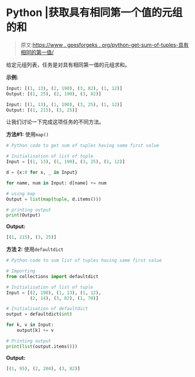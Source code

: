 # Python |获取具有相同第一个值的元组的和

> 原文:[https://www . geesforgeks . org/python-get-sum-of-tuples-具有相同的第一值/](https://www.geeksforgeeks.org/python-get-sum-of-tuples-having-same-first-value/)

给定元组列表，任务是对具有相同第一值的元组求和。

**示例:**

```py
Input: [(1, 13), (2, 190), (3, 82), (1, 12)]
Output: [(1, 25), (2, 190), (3, 82)]

Input: [(1, 13), (1, 190), (3, 25), (1, 12)]
Output: [(1, 215), (3, 25)]

```

让我们讨论一下完成这项任务的不同方法。

**方法#1:** 使用`map()`

```py
# Python code to get sum of tuples having same first value

# Initialisation of list of tuple
Input = [(1, 13), (1, 190), (3, 25), (1, 12)]

d = {x:0 for x, _ in Input}

for name, num in Input: d[name] += num

# using map
Output = list(map(tuple, d.items()))

# printing output
print(Output)
```

**Output:**

```py
[(1, 215), (3, 25)]

```

**方法 2:** 使用`defaultdict`

```py
# Python code to sum list of tuples having same first value

# Importing
from collections import defaultdict

# Initialisation of list of tuple
Input = [(2, 190), (1, 13), (1, 12), 
         (2, 14), (3, 82), (1, 70)]

# Initialisation of defaultdict
output = defaultdict(int)

for k, v in Input:
    output[k] += v

# Printing output
print(list(output.items()))
```

**Output:**

```py
[(1, 95), (2, 204), (3, 82)]

```
